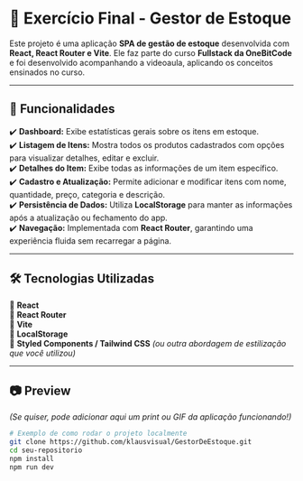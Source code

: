 # 🚀 Exercício Final - Gestor de Estoque 

Este projeto é uma aplicação **SPA de gestão de estoque** desenvolvida com **React, React Router e Vite**. Ele faz parte do curso **Fullstack da OneBitCode** e foi desenvolvido acompanhando a videoaula, aplicando os conceitos ensinados no curso.

---

## 📌 Funcionalidades  

✔️ **Dashboard:** Exibe estatísticas gerais sobre os itens em estoque.  
✔️ **Listagem de Itens:** Mostra todos os produtos cadastrados com opções para visualizar detalhes, editar e excluir.  
✔️ **Detalhes do Item:** Exibe todas as informações de um item específico.  
✔️ **Cadastro e Atualização:** Permite adicionar e modificar itens com nome, quantidade, preço, categoria e descrição.  
✔️ **Persistência de Dados:** Utiliza **LocalStorage** para manter as informações após a atualização ou fechamento do app.  
✔️ **Navegação:** Implementada com **React Router**, garantindo uma experiência fluida sem recarregar a página.  

---

## 🛠️ Tecnologias Utilizadas  

🔹 **React**  
🔹 **React Router**  
🔹 **Vite**  
🔹 **LocalStorage**  
🔹 **Styled Components / Tailwind CSS** *(ou outra abordagem de estilização que você utilizou)*  

---

## 📷 Preview  

*(Se quiser, pode adicionar aqui um print ou GIF da aplicação funcionando!)*  

```bash
# Exemplo de como rodar o projeto localmente
git clone https://github.com/klausvisual/GestorDeEstoque.git
cd seu-repositorio
npm install
npm run dev
